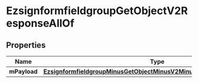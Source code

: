 
# EzsignformfieldgroupGetObjectV2ResponseAllOf

## Properties
Name | Type | Description | Notes
------------ | ------------- | ------------- | -------------
**mPayload** | [**EzsignformfieldgroupMinusGetObjectMinusV2MinusResponseMinusMPayload**](EzsignformfieldgroupMinusGetObjectMinusV2MinusResponseMinusMPayload.md) |  | 




